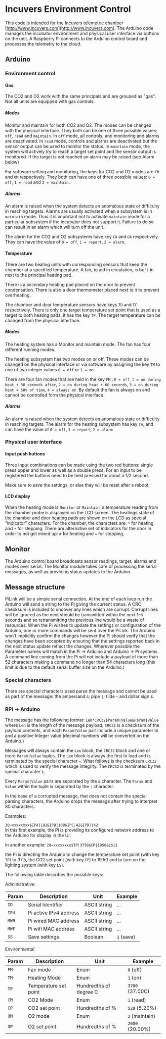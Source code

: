 ﻿
# Incuvers Environment Control
This code is intended for the Incuvers telemetric chamber [http://www.incuvers.com](http://www.incuvers.com).
The Arduino code manages the incubator environment and physical user interface via buttons on the unit.
A Raspberry Pi connects to the Arduino control board and processes the telemetry to the cloud.

## Arduino

### Environment control

#### Gas
The CO2 and O2 work with the same principals and are grouped as "gas".
Not all units are equipped with gas controls.

##### Modes
Monitor and maintain for both CO2 and O2. The modes can be changed with the physical interface.
They both can be one of three possible values: `off`, `read` and `maintain`.
In `off` mode, all controls, and monitoring and alarms are deactivated.
In `read` mode, controls and alarms are deactivated but the sensor output can be used to monitor the status.
In `maintain` mode, the system will actively try to reach a target set point and the sensor output is monitored.
If the target is not reached an alarm may be raised (see Alarm below)

For software setting and monitoring, the keys for CO2 and O2 modes are `CM` and `OM` respectively.
They both can have one of three possible values:
`0 = off`, `1 = read` and `2 = maintain`.


##### Alarms
An alarm is raised when the system detects an anomalous state or difficulty in reaching targets.
Alarms are usually activated when a subsystem is in `maintain` mode.
Thus it is important not to activate `maintain` mode for a particular subsystem if the incubator does not support it.
Failure to do so can result in an alarm which will turn off the unit.

The alarm for the CO2 and O2 subsystems have key `CA` and `OA` respectively. They can have the value of `0 = off`, `1 = report`, `2 = alarm`.

#### Temperature
There are two heating units with corresponding sensors that keep the chamber at a specified temperature.
A fan, to aid in circulation, is built-in next to the principal heating pad.

There is a secondary heating pad placed on the door to prevent condensation.
There is also a door thermometer placed next to it to prevent overheating.

The chamber and door temperature sensors have keys `TD` and `TC` respectively.
There is only one target temperature set point that is used as a target to both heating pads, it has the key `TP`.
The target temperature can be changed from the physical interface.

##### Modes
The heating system has a Monitor and maintain mode. The fan has four different running modes.

The heating subsystem has two modes on or off.
These modes can be changed on the physical interface or via software by assigning the key `TM` to one of two integer values `0 = off` or `1 = on`.

There are four fan modes that are held in the key `FM` :
`0 = off`,
`1 = on during heat + 30 seconds after`,
`2 = on during heat + 60 seconds`,
`3 = on during heat + 50% of time`,
`4 = always on`.
By default the fan is always on and cannot be controlled form the physical interface.



##### Alarms
An alarm is raised when the system detects an anomalous state or difficulty in reaching targets.
The alarm for the heating subsystem has key `TA`, and can have the value of `0 = off`, `1 = report`, `2 = alarm`

### Physical user interface
#### Input push buttons

Three input combinations can be made using the two red buttons: single press upper and lower as well as a double press.
For an input to be registered the buttons need to be held pressed for about a 1/2 second.

Make sure to save the settings, or else they will be reset after a reboot.


#### LCD display

When the heating mode is `Monitor` or `Maintain`, a temperature reading from the chamber probe is displayed on the LCD screen. 
The heatings state of the chamber and door heating pads are shown on the LCD as special "indicator" characters.
For the chamber, the characters are: `*` for heating and `+` for stepping.
There are alternative set of indicators for the door in order to not get mixed up: `#` for heating and `=` for stepping.


## Monitor
The Arduino control board broadcasts sensor readings, target, alarms and modes over serial.
The Monitor module takes care of processing the serial messages, as well as providing status updates to the Arduino.


## Message structure
PiLink will be a simple serial connection.
At the end of each loop run the Arduino will send a string to the Pi giving the current status.
A CRC checksum is included to uncover any lines which are corrupt.
Corrupt lines will be ignored as the next should be transmitted within the next 1-5 seconds and so retransmitting the previous line would be a waste of resources.
When the Pi wishes to update the settings or configuration of the Arduino, one or more commands will be sent over the PiLink.
The Arduino won’t implicitly confirm the changes however the Pi should verify that the changes have been accepted by ensuring that the settings reported back in the next status update reflect the changes.
Wherever possible the Parameter names will match in the Pi &rarr; Arduino and Arduino &rarr; Pi systems.
A command line coming from the Pi will not include a payload of more than 52 characters making a command no longer than 64 characters long (this limit is due to the default serial buffer size on the Arduino.)

### Special characters
There are special characters used parse the message and cannot be used as part of the message: the ampersand `&`; pipe `|`; tilde `~` and dollar sign `$`.



### RPi &rarr; Arduino
The message has the following format:
`Len*CRC32$Param|Value&Param|Value`
where `Len` is the length of the message payload,
`CRC32` is a checksum of the payload contents,
and each `Param|Value` pair include a unique parameter Id and a positive Integer value (decimal numbers will be converted on the Arduino.)

Messages will always contain the `Len` block, the `CRC32` block and one or more `Param|Value` tuples.
The `Len` block is always the first to lead and is terminated by the special character `~`.
What follows is the checksum `CRC32` which is used to verify the message integrity.
The `CRC32` is terminated by the special character `$`.

Every `Param|Value` pairs are separated by the `&` character. The `Param` and `Value` within the tuple is separated by the `|` character.

In the case of a corrupted message, that does not contain the special parsing characters, the Arduino drops the message after trying to interpret 80 characters.

Examples:  

`30~xxxxxxxx$IPA|192&IPB|168&IPC|42&IPD|142`  
In this first example, the Pi is providing its configured network address to the Arduino for display in the UI.

In another example:
`20~xxxxxxxx$TP|3750&CP|1950&LS|1`

the Pi is directing the Arduino to change the temperature set point (with key `TP`) to 37.5, the CO2 set point (with key `CP`) to 19.50 and to turn on the lighting system (with key `LS`).

The following table describes the possible keys:

Administrative:

 | Param      |Description          | Unit 	    | Example |
 | ----       | ----                | ----	    | ----	  |
 |`ID`        |Serial Identifier    | ASCII string  | ...     |
 |`IP4`       |Pi active IPv4 address | ASCII string | ...     |
 |`MWR`       |Pi wired MAC address | ASCII string | ...     |
 |`MWF`       |Pi wifi MAC address  | ASCII string | ...     |
 |`SS`        |Save settings        |Boolean    | `1` (save)     |



Environmental:

 | Param |Description          | Unit 	               | Example 	|
 | ----  | ----                | ----	                 | ----	|
 |`FM`   |Fan mode             | Enum                  | `0` (off)   |
 |`TM`   |Heating Mode         | Enum                  | `1` (on)   |
 |`TP`   |Temperature set point| Hundredths of degree C|`3700` (37.00C) |
 |`CM`   |CO2 Mode             | Enum                  | `1` (read) |
 |`CP`   |CO2 set point        | Hundredths of %       |`520` (5.20%)
 |`OM`   |O2 mode              | Enum                  | `2`  (maintain) |
 |`OP`   |O2 set point         | Hundredths of %       |`2000` (20.00%)
